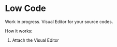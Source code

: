 # Low Code

Work in progress. Visual Editor for your source codes.

How it works:

1. Attach the Visual Editor <script> (a chrome plugin TBD)
2. Start your Svelte / React project in development mode
3. Use Visual Editor in your Chrome/Edge/Firefox.
4. Recompile ...

## Features of Lowcode

- Navigate to the source code (a specific JSX/TSX file) while browsing your React application in developmen mode
- Edit the source code directly in Chrome "visualy" or by using Monaco Editor
- Add a new page to your app without writing code
- We support React + React-router (UI toolkits: Material-UI, Ionic, Semantic UI, Ant Design, Grommet)

### Navigate to the source code (a specific file)

### Edit the source code directly in Chrome

![](/packages/browser-extension/.media/.github/Extension.gif)

### Add a new page to your app without writing code

![](/packages/browser-extension/.media/.github/Newpage.gif)

### Edit your localization files

![](/packages/browser-extension/.media/.github/Localizations.gif)

## Getting started

Chrome extensions

1. Ensure React Developer Tools chrome extension installed

- React Developer Tools Chrome extension [React devtools in marketplace](https://chrome.google.com/webstore/detail/react-developer-tools/fmkadmapgofadopljbjfkapdkoienihi?hl=en)

2. Install [Lowcode Chrome Extension](https://github.com/iteria-ui/lowcode/tree/master/packages/browser-extension)

- Go to /packages/browser-extension folder in repository.
- `yarn install` to install dependencies. (You have to use yarn)
- `yarn run dev:chrome` to start the development server for chrome extension
- `yarn run dev:firefox` to start the development server for firefox addon
- `yarn run dev:opera` to start the development server for opera extension
- `yarn run build:chrome` to build chrome extension
- `yarn run build:firefox` to build firefox addon
- `yarn run build:opera` to build opera extension
- `yarn run build` builds and packs extensions all at once to extension/ directory
- Go to the browser address bar and type `chrome://extensions`
- Check the `Developer Mode` button to enable it.
- Click on the `Load Unpacked Extension…` button.
- Select your extension’s extracted directory.
- Exception is when you don't have standard RCA (`npx create-react-app your-app`) => see lowcode/babel-config.md

3. Start [FS over HTTP](https://github.com/iteria-ui/lowcode/tree/master/packages/fs-over-http) (used for saving modified source code)

- Go to /packages/fs-over-http folder in repository.
- `yarn install` to install dependencies. (You have to use yarn)
- `yarn start` to start the project.

4. Start your React applicantion in development mode and open in browser

- Use your React Aplication or use example React Application https://github.com/ionic-team/ionic-react-conference-app
- Start local webpack dev server

## How it works

- Babel plugin (used out of the box in Create React Application boilerplate) enriches the javascript with `__source` property (sorce code path, line and column)
- We have reused React Developer Tools Chrome extension
- Lowcode listens for message "inspectedElement" from React Deveoper Tools are sending
- Using Lowcode you can modify JSX/TSX source code either "visualy" (more features will come) or by integrade Monaco editor
- Web Pack Dev server will recompile (tested also with Hot Code Replace)

## Architecture

![](/packages/browser-extension/.media/.github/Architecture.png)
